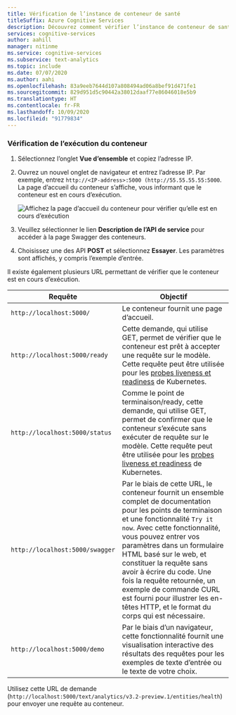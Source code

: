 ```yaml
---
title: Vérification de l’instance de conteneur de santé
titleSuffix: Azure Cognitive Services
description: Découvrez comment vérifier l’instance de conteneur de santé.
services: cognitive-services
author: aahill
manager: nitinme
ms.service: cognitive-services
ms.subservice: text-analytics
ms.topic: include
ms.date: 07/07/2020
ms.author: aahi
ms.openlocfilehash: 83a9eeb7644d107a808494ad06a8bef91d471fe1
ms.sourcegitcommit: 829d951d5c90442a38012daaf77e86046018e5b9
ms.translationtype: HT
ms.contentlocale: fr-FR
ms.lasthandoff: 10/09/2020
ms.locfileid: "91779834"
---
```

### <a name="verify-that-a-container-is-running"></a>Vérification de l’exécution du conteneur

1. Sélectionnez l’onglet **Vue d’ensemble** et copiez l’adresse IP.
1. Ouvrez un nouvel onglet de navigateur et entrez l’adresse IP. Par exemple, entrez `http://<IP-address>:5000 (http://55.55.55.55:5000`. La page d’accueil du conteneur s’affiche, vous informant que le conteneur est en cours d’exécution.

    ![Affichez la page d’accueil du conteneur pour vérifier qu’elle est en cours d’exécution](../media/how-tos/container-instance/swagger-docs-on-container.png)

1. Veuillez sélectionner le lien **Description de l’API de service** pour accéder à la page Swagger des conteneurs.

1. Choisissez une des API **POST** et sélectionnez **Essayer**. Les paramètres sont affichés, y compris l’exemple d’entrée.

Il existe également plusieurs URL permettant de vérifier que le conteneur est en cours d’exécution.

|Requête|Objectif|
|--|--|
|`http://localhost:5000/`|Le conteneur fournit une page d’accueil.|
|`http://localhost:5000/ready`|Cette demande, qui utilise GET, permet de vérifier que le conteneur est prêt à accepter une requête sur le modèle. Cette requête peut être utilisée pour les [probes liveness et readiness](https://kubernetes.io/docs/tasks/configure-pod-container/configure-liveness-readiness-probes/) de Kubernetes.|
|`http://localhost:5000/status`|Comme le point de terminaison/ready, cette demande, qui utilise GET, permet de confirmer que le conteneur s’exécute sans exécuter de requête sur le modèle. Cette requête peut être utilisée pour les [probes liveness et readiness](https://kubernetes.io/docs/tasks/configure-pod-container/configure-liveness-readiness-probes/) de Kubernetes.|
|`http://localhost:5000/swagger`|Par le biais de cette URL, le conteneur fournit un ensemble complet de documentation pour les points de terminaison et une fonctionnalité `Try it now`. Avec cette fonctionnalité, vous pouvez entrer vos paramètres dans un formulaire HTML basé sur le web, et constituer la requête sans avoir à écrire du code. Une fois la requête retournée, un exemple de commande CURL est fourni pour illustrer les en-têtes HTTP, et le format du corps qui est nécessaire. |
|`http://localhost:5000/demo`| Par le biais d’un navigateur, cette fonctionnalité fournit une visualisation interactive des résultats des requêtes pour les exemples de texte d’entrée ou le texte de votre choix.  |

Utilisez cette URL de demande (`http://localhost:5000/text/analytics/v3.2-preview.1/entities/health`) pour envoyer une requête au conteneur.
